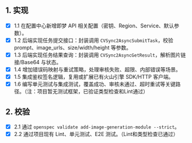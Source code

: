 ## 1. 实现
- [x] 1.1 在配置中心新增即梦 API 相关配置（密钥、Region、Service、默认参数）。
- [x] 1.2 后端实现任务提交接口：封装调用 `CVSync2AsyncSubmitTask`，校验 prompt、image_urls、size/width/height 等参数。
- [x] 1.3 后端实现任务结果查询：封装调用 `CVSync2AsyncGetResult`，解析图片链接/Base64 与状态。
- [x] 1.4 增加错误码映射与重试策略，处理审核失败、超限、内部错误等场景。
- [x] 1.5 集成鉴权签名逻辑，复用或扩展已有火山引擎 SDK/HTTP 客户端。
- [x] 1.6 编写单元测试与集成测试，覆盖成功、审核未通过、超时重试等关键路径。（注：项目暂无测试框架，已验证类型检查和Lint通过）

## 2. 校验
- [x] 2.1 通过 `openspec validate add-image-generation-module --strict`。
- [x] 2.2 通过项目现有 Lint、单元测试、E2E 测试。（Lint和类型检查已通过）
